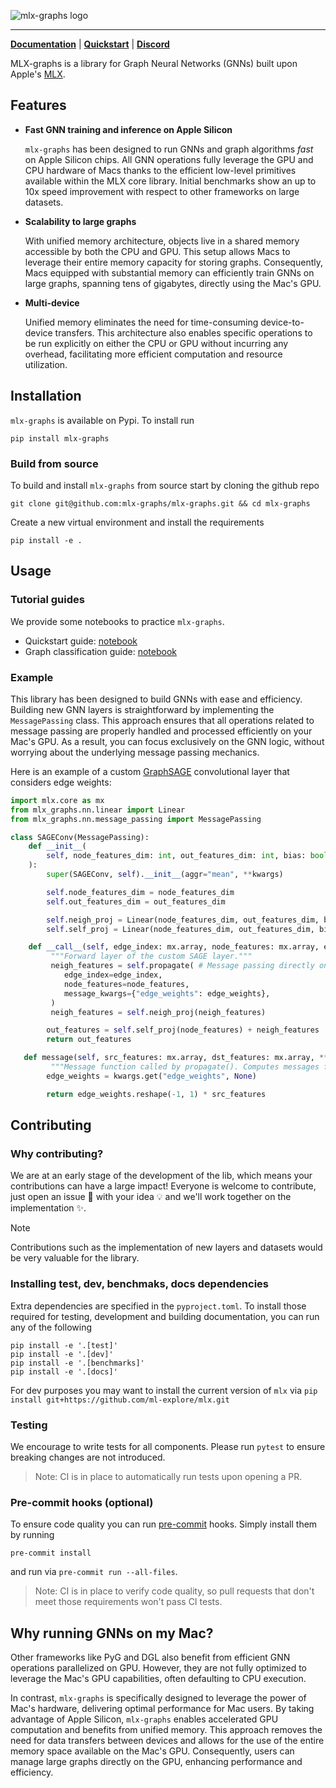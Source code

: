 ![mlx-graphs logo](docs/source/_static/logo.svg)
______________________________________________________________________

**[Documentation](https://mlx-graphs.github.io/mlx-graphs/)** | **[Quickstart](https://mlx-graphs.github.io/mlx-graphs/tutorials/quickstart.html)** | **[Discord](https://discord.gg/K3mWFCxxM7)**

MLX-graphs is a library for Graph Neural Networks (GNNs) built upon Apple's [MLX](https://github.com/ml-explore/mlx).


## Features

- **Fast GNN training and inference on Apple Silicon**

   ``mlx-graphs`` has been designed to run GNNs and graph algorithms *fast* on Apple Silicon chips. All GNN operations
   fully leverage the GPU and CPU hardware of Macs thanks to the efficient low-level primitives
   available within the MLX core library. Initial benchmarks show an up to 10x speed improvement
   with respect to other frameworks on large datasets.
- **Scalability to large graphs**

   With unified memory architecture, objects live in a shared memory accessible by both the CPU and GPU.
   This setup allows Macs to leverage their entire memory capacity for storing graphs.
   Consequently, Macs equipped with substantial memory can efficiently train GNNs on large graphs, spanning tens of gigabytes, directly using the Mac's GPU.
- **Multi-device**

   Unified memory eliminates the need for time-consuming device-to-device transfers.
   This architecture also enables specific operations to be run explicitly on either the CPU or GPU without incurring any overhead, facilitating more efficient computation and resource utilization.


## Installation
`mlx-graphs` is available on Pypi. To install run
```
pip install mlx-graphs
```
### Build from source

To build and install `mlx-graphs` from source start by cloning the github repo
```
git clone git@github.com:mlx-graphs/mlx-graphs.git && cd mlx-graphs
```
Create a new virtual environment and install the requirements
```
pip install -e .
```

## Usage

### Tutorial guides

We provide some notebooks to practice `mlx-graphs`.

- Quickstart guide: [notebook](https://mlx-graphs.github.io/mlx-graphs/tutorials/quickstart.html)
- Graph classification guide: [notebook](https://mlx-graphs.github.io/mlx-graphs/tutorials/graph_classification.html)

### Example
This library has been designed to build GNNs with ease and efficiency. Building new GNN layers is straightforward by implementing the `MessagePassing` class. This approach ensures that all operations related to message passing are properly handled and processed efficiently on your Mac's GPU. As a result, you can focus exclusively on the GNN logic, without worrying about the underlying message passing mechanics.

Here is an example of a custom [GraphSAGE](https://proceedings.neurips.cc/paper_files/paper/2017/file/5dd9db5e033da9c6fb5ba83c7a7ebea9-Paper.pdf) convolutional layer that considers edge weights:

```python
import mlx.core as mx
from mlx_graphs.nn.linear import Linear
from mlx_graphs.nn.message_passing import MessagePassing

class SAGEConv(MessagePassing):
    def __init__(
        self, node_features_dim: int, out_features_dim: int, bias: bool = True, **kwargs
    ):
        super(SAGEConv, self).__init__(aggr="mean", **kwargs)

        self.node_features_dim = node_features_dim
        self.out_features_dim = out_features_dim

        self.neigh_proj = Linear(node_features_dim, out_features_dim, bias=False)
        self.self_proj = Linear(node_features_dim, out_features_dim, bias=bias)

    def __call__(self, edge_index: mx.array, node_features: mx.array, edge_weights: mx.array) -> mx.array:
         """Forward layer of the custom SAGE layer."""
         neigh_features = self.propagate( # Message passing directly on GPU
            edge_index=edge_index,
            node_features=node_features,
            message_kwargs={"edge_weights": edge_weights},
         )
         neigh_features = self.neigh_proj(neigh_features)

        out_features = self.self_proj(node_features) + neigh_features
        return out_features

   def message(self, src_features: mx.array, dst_features: mx.array, **kwargs) -> mx.array:
         """Message function called by propagate(). Computes messages for all edges in the graph."""
        edge_weights = kwargs.get("edge_weights", None)

        return edge_weights.reshape(-1, 1) * src_features
```

## Contributing
### Why contributing?

We are at an early stage of the development of the lib, which means your contributions can have a large impact!
Everyone is welcome to contribute, just open an issue 📝 with your idea 💡 and we'll work together on the implementation ✨.

> [!NOTE]
> Contributions such as the implementation of new layers and datasets would be very valuable for the library.

### Installing test, dev, benchmaks, docs dependencies
Extra dependencies are specified in the `pyproject.toml`.
To install those required for testing, development and building documentation, you can run any of the following
```
pip install -e '.[test]'
pip install -e '.[dev]'
pip install -e '.[benchmarks]'
pip install -e '.[docs]'
```
For dev purposes you may want to install the current version of `mlx` via `pip install git+https://github.com/ml-explore/mlx.git`

### Testing
We encourage to write tests for all components.
Please run `pytest` to ensure breaking changes are not introduced.

> Note: CI is in place to automatically run tests upon opening a PR.

### Pre-commit hooks (optional)
To ensure code quality you can run [pre-commit](https://pre-commit.com) hooks. Simply install them by running
```
pre-commit install
```
and run via `pre-commit run --all-files`.

> Note: CI is in place to verify code quality, so pull requests that don't meet those requirements won't pass CI tests.


## Why running GNNs on my Mac?

Other frameworks like PyG and DGL also benefit from efficient GNN operations parallelized on GPU. However, they are not fully optimized to leverage the Mac's GPU capabilities, often defaulting to CPU execution.

In contrast, `mlx-graphs` is specifically designed to leverage the power of Mac's hardware, delivering optimal performance for Mac users. By taking advantage of Apple Silicon, `mlx-graphs` enables accelerated GPU computation and benefits from unified memory. This approach removes the need for data transfers between devices and allows for the use of the entire memory space available on the Mac's GPU. Consequently, users can manage large graphs directly on the GPU, enhancing performance and efficiency.

